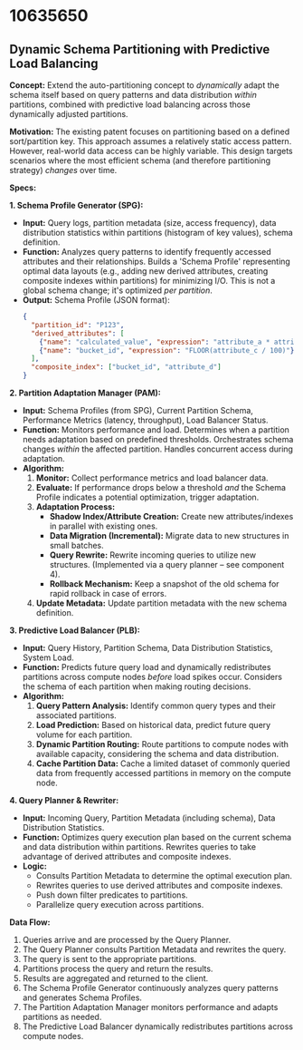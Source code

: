 # 10635650

## Dynamic Schema Partitioning with Predictive Load Balancing

**Concept:** Extend the auto-partitioning concept to *dynamically* adapt the schema itself based on query patterns and data distribution *within* partitions, combined with predictive load balancing across those dynamically adjusted partitions.

**Motivation:** The existing patent focuses on partitioning based on a defined sort/partition key. This approach assumes a relatively static access pattern. However, real-world data access can be highly variable.  This design targets scenarios where the most efficient schema (and therefore partitioning strategy) *changes* over time.

**Specs:**

**1. Schema Profile Generator (SPG):**

*   **Input:** Query logs, partition metadata (size, access frequency), data distribution statistics within partitions (histogram of key values), schema definition.
*   **Function:** Analyzes query patterns to identify frequently accessed attributes and their relationships.  Builds a 'Schema Profile' representing optimal data layouts (e.g., adding new derived attributes, creating composite indexes within partitions) for minimizing I/O.  This is not a global schema change; it's optimized *per partition*.
*   **Output:**  Schema Profile (JSON format):
    ```json
    {
      "partition_id": "P123",
      "derived_attributes": [
        {"name": "calculated_value", "expression": "attribute_a * attribute_b"},
        {"name": "bucket_id", "expression": "FLOOR(attribute_c / 100)"}
      ],
      "composite_index": ["bucket_id", "attribute_d"]
    }
    ```

**2.  Partition Adaptation Manager (PAM):**

*   **Input:** Schema Profiles (from SPG), Current Partition Schema, Performance Metrics (latency, throughput), Load Balancer Status.
*   **Function:** Monitors performance and load.  Determines when a partition needs adaptation based on predefined thresholds.  Orchestrates schema changes *within* the affected partition.  Handles concurrent access during adaptation.
*   **Algorithm:**
    1.  **Monitor:** Collect performance metrics and load balancer data.
    2.  **Evaluate:** If performance drops below a threshold *and* the Schema Profile indicates a potential optimization, trigger adaptation.
    3.  **Adaptation Process:**
        *   **Shadow Index/Attribute Creation:** Create new attributes/indexes in parallel with existing ones.
        *   **Data Migration (Incremental):**  Migrate data to new structures in small batches.
        *   **Query Rewrite:**  Rewrite incoming queries to utilize new structures.  (Implemented via a query planner – see component 4).
        *   **Rollback Mechanism:**  Keep a snapshot of the old schema for rapid rollback in case of errors.
    4.  **Update Metadata:**  Update partition metadata with the new schema definition.

**3. Predictive Load Balancer (PLB):**

*   **Input:** Query History, Partition Schema, Data Distribution Statistics, System Load.
*   **Function:** Predicts future query load and dynamically redistributes partitions across compute nodes *before* load spikes occur.  Considers the schema of each partition when making routing decisions.
*   **Algorithm:**
    1.  **Query Pattern Analysis:**  Identify common query types and their associated partitions.
    2.  **Load Prediction:**  Based on historical data, predict future query volume for each partition.
    3.  **Dynamic Partition Routing:**  Route partitions to compute nodes with available capacity, considering the schema and data distribution.
    4.  **Cache Partition Data:** Cache a limited dataset of commonly queried data from frequently accessed partitions in memory on the compute node.

**4. Query Planner & Rewriter:**

*   **Input:** Incoming Query, Partition Metadata (including schema), Data Distribution Statistics.
*   **Function:** Optimizes query execution plan based on the current schema and data distribution within partitions.  Rewrites queries to take advantage of derived attributes and composite indexes.
*   **Logic:**
    *   Consults Partition Metadata to determine the optimal execution plan.
    *   Rewrites queries to use derived attributes and composite indexes.
    *   Push down filter predicates to partitions.
    *   Parallelize query execution across partitions.



**Data Flow:**

1.  Queries arrive and are processed by the Query Planner.
2.  The Query Planner consults Partition Metadata and rewrites the query.
3.  The query is sent to the appropriate partitions.
4.  Partitions process the query and return the results.
5.  Results are aggregated and returned to the client.
6.  The Schema Profile Generator continuously analyzes query patterns and generates Schema Profiles.
7.  The Partition Adaptation Manager monitors performance and adapts partitions as needed.
8.  The Predictive Load Balancer dynamically redistributes partitions across compute nodes.